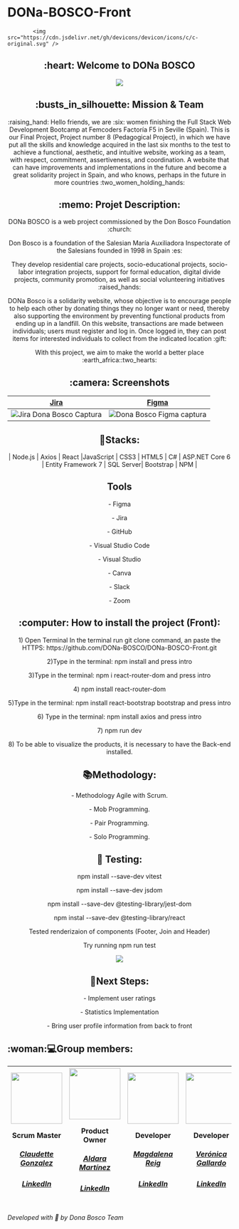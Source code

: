 # DONa-BOSCO-Front

            <img src="https://cdn.jsdelivr.net/gh/devicons/devicon/icons/c/c-original.svg" />
          
 <h2 align="center"> :heart: Welcome to DONa BOSCO</h2>



 <div align="center"><img src="https://user-images.githubusercontent.com/117834362/232772720-66bf2d7e-8e03-41be-9ee4-bc8930a5b2e6.png"></div>
 

<h2 align="center"> :busts_in_silhouette:  Mission & Team </h2>
 
  <p align="center">:raising_hand: Hello friends, we are :six: women finishing the Full Stack Web Development Bootcamp at Femcoders Factoría F5 in Seville (Spain). This is our Final Project, Project number 8 (Pedagogical Project), in which we have put all the skills and knowledge acquired in the last six months to the test to achieve a functional, aesthetic, and intuitive website, working as a team, with respect, commitment, assertiveness, and coordination. A website that can have improvements and implementations in the future and become a great solidarity project in Spain, and who knows, perhaps in the future in more countries :two_women_holding_hands:</p>



 <h2 align="center"> :memo:  Projet Description:</h2>
<p align="center"> DONa BOSCO is a web project commissioned by the Don Bosco Foundation :church:</p>
<p align="center">Don Bosco is a foundation of the Salesian María Auxiliadora Inspectorate of the Salesians founded in 1998 in Spain :es:</p>
<p align="center">They develop residential care projects, socio-educational projects, socio-labor integration projects, support for formal education, digital divide projects, community promotion, as well as social volunteering initiatives :raised_hands:</p>
<p align="center">DONa Bosco is a solidarity website, whose objective is to encourage people to help each other by donating things they no longer want or need, thereby also supporting the environment by preventing functional products from ending up in a landfill. On this website, transactions are made between individuals; users must register and log in. Once logged in, they can post items for interested individuals to collect from the indicated location :gift:</p> 
<p align="center"> With this project, we aim to make the world a better place :earth_africa::two_hearts:</p>
 
 





<h2 align="center"> :camera:  Screenshots</h2>

| <a href="https://claudettenavass.atlassian.net/jira/software/projects/DB/boards/1">Jira</a> | <a href="https://www.figma.com/file/HKp6wLsOzz6CIM580gxGyy/DONa-Bosco?node-id=0-1&t=VgoOy3mtaRPkxyck-0">Figma</a> | 
| :---: | :---: | 
|![Jira Dona Bosco Captura](https://user-images.githubusercontent.com/117834362/232773343-2d572480-d1f6-40e9-ad43-1ebe824f6595.png)|![Dona Bosco Figma captura](https://user-images.githubusercontent.com/117834362/232772927-d513654e-7829-4c52-9f99-26e0e93361a5.png)|



<h2 align="center"> 🔧Stacks:</h2>

<p align="center">| Node.js | Axios | React |JavaScript | CSS3 | HTML5 | C# | ASP.NET Core 6 | Entity Framework 7 | SQL Server| Bootstrap | NPM |</p>


<h2 align="center">  Tools</h2>

<p align="center">- Figma</p>
<p align="center">- Jira</p>
<p align="center">- GitHub</p>
<p align="center">- Visual Studio Code</p>
<p align="center">- Visual Studio</p>
<p align="center">- Canva</p>
<p align="center">- Slack</p>
<p align="center">- Zoom</p>


<h2 align="center"> :computer: How to install the project (Front):</h2>

<p align="center">1) Open Terminal
In the terminal run git clone command, an paste the HTTPS: https://github.com/DONa-BOSCO/DONa-BOSCO-Front.git</p>
<p align="center">2)Type in the terminal: npm install and press intro </p>
<p align="center">3)Type in the terminal: npm i react-router-dom and press intro </p>
<p align="center">4) npm install react-router-dom</p>
<p align="center">5)Type in the terminal: npm install react-bootstrap bootstrap and press intro </p>
<p align="center">6) Type in the terminal: npm install axios and press intro</p>
<p align="center">7) npm run dev</p>
<p align="center">8) To be able to visualize the products, it is necessary to have the Back-end installed.</p>








<h2 align="center"> 📚Methodology:</h2>

<p align="center">- Methodology Agile with Scrum.</p>
<p align="center">- Mob Programming.</p>
<p align="center">- Pair Programming.</p>
<p align="center">- Solo Programming.</p>

<h2 align="center"> 👀  Testing:</h2>
<p align="center"> npm install --save-dev vitest </p> 
<p align="center"> npm install --save-dev jsdom </p> 
<p align="center"> npm install --save-dev @testing-library/jest-dom </p> 
<p align="center">npm instal --save-dev @testing-library/react </p> 
<p align="center">  Tested renderizaion of components (Footer, Join and Header)</p> 
<p align="center"> Try running npm run test  </p> 

<div align="center"><img src="https://user-images.githubusercontent.com/117834362/235862314-f45290dd-f9cb-4cc6-91b3-141f7c71f74d.png"></div>
 



<h2 align="center">  🧪Next Steps:</h2>

<p align="center"> - Implement user ratings </p>
<p align="center"> - Statistics Implementation </p> 
<p align="center"> - Bring user profile information from back to front </p>  


<h2> :woman:💻Group members:</h2>





|<img src="https://user-images.githubusercontent.com/117834362/232775703-7d23d054-84ad-42a5-a5f8-1b4abd438bd2.png" width=115><p>Scrum Master</p><h5><a href="https://github.com/CLAUDETTEGONZALEZ">Claudette Gonzalez</a></h5><h5><a href="https://www.linkedin.com/in/claudette-gonzalez-4651aa266/">LinkedIn</a></h5>|<img src="https://user-images.githubusercontent.com/117834362/232777941-ed5e4902-4d5b-4ef1-843f-3f1de5f58809.png" width=115><p>Product Owner</p><h5><a href="https://github.com/AldaraMG">Aldara Martínez</a></h5><h5><a href="https://www.linkedin.com/in/aldara-mart%C3%ADnez-g%C3%A1lvez-a937a2127/">LinkedIn</a></h5>|<img src="https://user-images.githubusercontent.com/117834362/232779747-92d5c615-5084-4ee6-a28b-b7e84471c613.png" width=115><p>Developer</p><h5><a href="https://github.com/MagdalenaRB">Magdalena Reig</a></h5><h5><a href="https://www.linkedin.com/in/magdalena-reig-baratech-6607b8202/">LinkedIn</a></h5>|<img src="https://user-images.githubusercontent.com/117834362/226876297-6c7b09d6-c2fe-4a4e-9406-324bd8aca214.jpg" width=115><p>Developer</p><h5><a href="https://github.com/VeronicaAnais">Verónica Gallardo</a></h5><h5><a href="https://www.linkedin.com/in/ver%C3%B3nica-gallardo-pedemonte-b537314b/">LinkedIn</a></h5>|<img src="https://user-images.githubusercontent.com/117834362/226867726-d41a6307-9121-48bf-9083-acbb2da7db5e.jpg" width=115><p>Developer</p><h5><a href="https://github.com/Rocio-Leiva">Rocío Leiva</a></h5><h5><a href="https://www.linkedin.com/in/rocio-leiva-pecho/">LinkedIn</a></h5>|<img src="https://user-images.githubusercontent.com/117834362/232781205-7cf66bfe-8faf-429f-a3a9-11082535c1a6.png" width=115><p>Developer</p><h5><a href="https://github.com/miriamremesal">Miriam García</a></h5><h5><a href="https://www.linkedin.com/in/miriam-garc%C3%ADa-remesal-4560181a1/">LinkedIn</a></h5>
| :---: | :---: | :---: | :---: | :---: | :---: |




*Developed with :sparkling_heart: by Dona Bosco Team*

